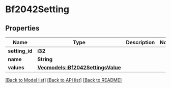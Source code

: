# Bf2042Setting

## Properties

Name | Type | Description | Notes
------------ | ------------- | ------------- | -------------
**setting_id** | **i32** |  | 
**name** | **String** |  | 
**values** | [**Vec<models::Bf2042SettingsValue>**](Bf2042SettingsValue.md) |  | 

[[Back to Model list]](../README.md#documentation-for-models) [[Back to API list]](../README.md#documentation-for-api-endpoints) [[Back to README]](../README.md)


